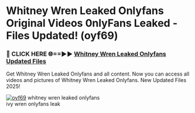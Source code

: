 # Whitney Wren Leaked Onlyfans Original Videos 0nlyFans Leaked - Files Updated! (oyf69)

<h3>🔴 CLICK HERE 🌐==►► <a href="https://tinyurl.com/brd5kh86" rel="nofollow">Whitney Wren Leaked Onlyfans Updated Files</a></h3>

Get Whitney Wren Leaked Onlyfans and all content. Now you can access all videos and pictures of Whitney Wren Leaked Onlyfans. New Updated Files 2025!

[![oyf69](https://i.imgur.com/K7sEzmb.gif)](https://tinyurl.com/brd5kh86)
whitney wren leaked onlyfans<br>
ivy wren onlyfans leak
